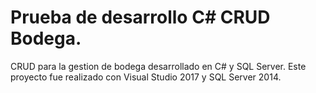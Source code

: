 # Prueba de desarrollo C# CRUD Bodega.
CRUD para la gestion de bodega desarrollado en C# y SQL Server.
Este proyecto fue realizado con Visual Studio 2017 y SQL Server 2014.
